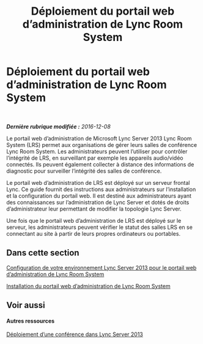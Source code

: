﻿---
title: Déploiement du portail web d’administration de Lync Room System
TOCTitle: Déploiement du portail web d’administration de Lync Room System
ms:assetid: ecba5b36-632e-40b9-9c2e-ab825baf7a46
ms:mtpsurl: https://technet.microsoft.com/fr-fr/library/Dn436324(v=OCS.15)
ms:contentKeyID: 59602876
ms.date: 12/10/2016
mtps_version: v=OCS.15
ms.translationtype: HT
---

# Déploiement du portail web d’administration de Lync Room System

 

_**Dernière rubrique modifiée :** 2016-12-08_

Le portail web d’administration de Microsoft Lync Server 2013 Lync Room System (LRS) permet aux organisations de gérer leurs salles de conférence Lync Room System. Les administrateurs peuvent l’utiliser pour contrôler l’intégrité de LRS, en surveillant par exemple les appareils audio/vidéo connectés. Ils peuvent également collecter à distance des informations de diagnostic pour surveiller l’intégrité des salles de conférence.

Le portail web d’administration de LRS est déployé sur un serveur frontal Lync. Ce guide fournit des instructions aux administrateurs sur l’installation et la configuration du portail web. Il est destiné aux administrateurs ayant des connaissances sur l’administration de Lync Server et dotés de droits d’administrateur leur permettant de modifier la topologie Lync Server.

Une fois que le portail web d’administration de LRS est déployé sur le serveur, les administrateurs peuvent vérifier le statut des salles LRS en se connectant au site à partir de leurs propres ordinateurs ou portables.

## Dans cette section

[Configuration de votre environnement Lync Server 2013 pour le portail web d’administration de Lync Room System](lync-server-2013-configuring-your-environment-for-the-lync-room-system-administrative-web-portal.md)

[Installation du portail web d’administration de Lync Room System](lync-server-2013-installing-the-lync-room-system-administrative-web-portal.md)

## Voir aussi

#### Autres ressources

[Déploiement d’une conférence dans Lync Server 2013](lync-server-2013-deploying-conferencing.md)

